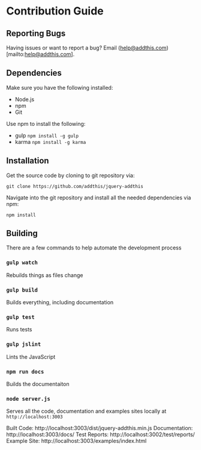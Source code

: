 
# Contribution Guide

## Reporting Bugs
Having issues or want to report a bug? Email (help@addthis.com)[mailto:help@addthis.com].

## Dependencies
Make sure you have the following installed:
 - Node.js
 - npm
 - Git

Use npm to install the following:
 - gulp `npm install -g gulp`
 - karma `npm install -g karma`

## Installation
Get the source code by cloning to git repository via:
```
git clone https://github.com/addthis/jquery-addthis
```

Navigate into the git repository and install all the needed dependencies via npm:
```
npm install
```

## Building
There are a few commands to help automate the development process

### <code>gulp watch</code>
Rebuilds things as files change

### <code>gulp build</code>
Builds everything, including documentation

### <code>gulp test</code>
Runs tests

### <code>gulp jslint</code>
Lints the JavaScript

### <code>npm run docs</code>
Builds the documentaiton

### <code>node server.js</code>
Serves all the code, documentation and examples sites locally at `http://localhost:3003`

Built Code: http://localhost:3003/dist/jquery-addthis.min.js
Documentation: http://localhost:3003/docs/
Test Reports: http://localhost:3002/test/reports/
Example Site: http://localhost:3003/examples/index.html